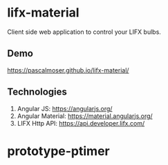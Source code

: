 # lifx-material
Client side web application to control your LIFX bulbs.

## Demo
https://pascalmoser.github.io/lifx-material/

## Technologies

1. Angular JS: https://angularjs.org/
2. Angular Material: https://material.angularjs.org/
3. LIFX Http API: https://api.developer.lifx.com/
# prototype-ptimer
